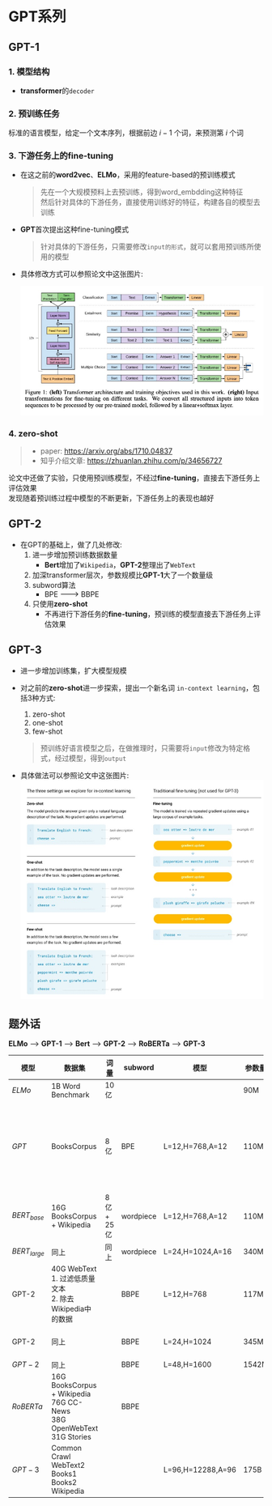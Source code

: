 # GPT系列

## GPT-1
### 1. 模型结构
- **transformer**的`decoder`

### 2. 预训练任务
标准的语言模型，给定一个文本序列，根据前边 $i-1$ 个词，来预测第 $i$ 个词

### 3. 下游任务上的fine-tuning
- 在这之前的**word2vec**、**ELMo**，采用的feature-based的预训练模式
    > 先在一个大规模预料上去预训练，得到word_embdding这种特征  
    > 然后针对具体的下游任务，直接使用训练好的特征，构建各自的模型去训练
- **GPT**首次提出这种fine-tuning模式
    > 针对具体的下游任务，只需要修改`input的形式`，就可以套用预训练所使用的模型
- 具体修改方式可以参照论文中这张图片:

    ![GPT_1_fine_tuning.jpg](jpgs/GPT_1_fine_tuning.jpg) 

### 4. zero-shot
> - paper: https://arxiv.org/abs/1710.04837  
> - 知乎介绍文章: https://zhuanlan.zhihu.com/p/34656727

论文中还做了实验，只使用预训练模型，不经过**fine-tuning**，直接去下游任务上评估效果  
发现随着预训练过程中模型的不断更新，下游任务上的表现也越好

## GPT-2
- 在GPT的基础上，做了几处修改:
    1. 进一步增加预训练数据数量
        - **Bert**增加了`Wikipedia`，**GPT-2**整理出了`WebText`
    2. 加深transformer层次，参数规模比**GPT-1**大了一个数量级
    3. subword算法
        - BPE ---> BBPE
    4. 只使用**zero-shot**
        - 不再进行下游任务的**fine-tuning**，预训练的模型直接去下游任务上评估效果

## GPT-3
- 进一步增加训练集，扩大模型规模
- 对之前的**zero-shot**进一步探索，提出一个新名词 `in-context learning`，包括3种方式:
    1. zero-shot
    2. one-shot
    3. few-shot

    > 预训练好语言模型之后，在做推理时，只需要将`input`修改为特定格式，经过模型，得到`output`
    
- 具体做法可以参照论文中这张图片:  
    ![GPT_3_in_context_learning.jpg](jpgs/GPT_3_in_context_learning.jpg) 


## 题外话
**ELMo** --> **GPT-1** --> **Bert** --> **GPT-2** --> **RoBERTa** --> **GPT-3**

|模型|数据集|词量|subword|模型|参数量|备注|
|---|---|---|---|---|---|---|
|$ELMo$|1B Word Benchmark|10亿|||90M||
|$GPT$|BooksCorpus|8亿|BPE|L=12,H=768,A=12|110M|`Word Benchmark`中句子顺序随机打乱，无法建模句子之间的依赖关系，弃用|
|$BERT_{base}$|16G BooksCorpus + Wikipedia|8亿 + 25亿|wordpiece|L=12,H=768,A=12|110M|为了跟`GPT-1`做对比|
|$BERT_{large}$|同上|同上|wordpiece|L=24,H=1024,A=16|340M||
|GPT-2|40G WebText <br> 1. 过滤低质量文本<br> 2. 除去Wikipedia中的数据||BBPE|L=12,H=768|117M|为了跟`GPT-1`做对比|
|GPT-2|同上||BBPE|L=24,H=1024|345M|为了跟`Bert`做对比|
|$GPT-2$|同上||BBPE|L=48,H=1600|1542M||
|$RoBERTa$|16G BooksCorpus + Wikipedia <br> 76G CC-News <br> 38G OpenWebText <br> 31G Stories||BBPE||||
|$GPT-3$|Common Crawl <br> WebText2 <br> Books1 <br> Books2 <br> Wikipedia|||L=96,H=12288,A=96|175B||


